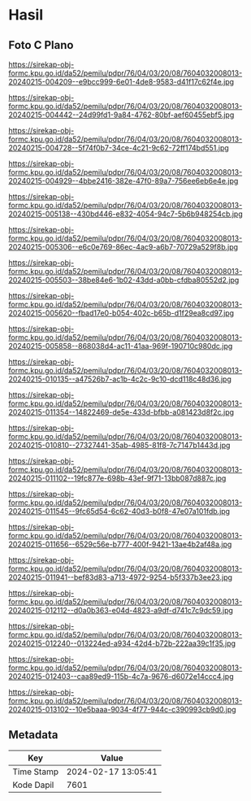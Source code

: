# Hasil

## Foto C Plano

https://sirekap-obj-formc.kpu.go.id/da52/pemilu/pdpr/76/04/03/20/08/7604032008013-20240215-004209--e9bcc999-6e01-4de8-9583-d41f17c62f4e.jpg

https://sirekap-obj-formc.kpu.go.id/da52/pemilu/pdpr/76/04/03/20/08/7604032008013-20240215-004442--24d99fd1-9a84-4762-80bf-aef60455ebf5.jpg

https://sirekap-obj-formc.kpu.go.id/da52/pemilu/pdpr/76/04/03/20/08/7604032008013-20240215-004728--5f74f0b7-34ce-4c21-9c62-72ff174bd551.jpg

https://sirekap-obj-formc.kpu.go.id/da52/pemilu/pdpr/76/04/03/20/08/7604032008013-20240215-004929--4bbe2416-382e-47f0-89a7-756ee6eb6e4e.jpg

https://sirekap-obj-formc.kpu.go.id/da52/pemilu/pdpr/76/04/03/20/08/7604032008013-20240215-005138--430bd446-e832-4054-94c7-5b6b948254cb.jpg

https://sirekap-obj-formc.kpu.go.id/da52/pemilu/pdpr/76/04/03/20/08/7604032008013-20240215-005306--e6c0e769-86ec-4ac9-a6b7-70729a529f8b.jpg

https://sirekap-obj-formc.kpu.go.id/da52/pemilu/pdpr/76/04/03/20/08/7604032008013-20240215-005503--38be84e6-1b02-43dd-a0bb-cfdba80552d2.jpg

https://sirekap-obj-formc.kpu.go.id/da52/pemilu/pdpr/76/04/03/20/08/7604032008013-20240215-005620--fbad17e0-b054-402c-b65b-d1f29ea8cd97.jpg

https://sirekap-obj-formc.kpu.go.id/da52/pemilu/pdpr/76/04/03/20/08/7604032008013-20240215-005858--868038d4-ac11-41aa-969f-190710c980dc.jpg

https://sirekap-obj-formc.kpu.go.id/da52/pemilu/pdpr/76/04/03/20/08/7604032008013-20240215-010135--a47526b7-ac1b-4c2c-9c10-dcd118c48d36.jpg

https://sirekap-obj-formc.kpu.go.id/da52/pemilu/pdpr/76/04/03/20/08/7604032008013-20240215-011354--14822469-de5e-433d-bfbb-a081423d8f2c.jpg

https://sirekap-obj-formc.kpu.go.id/da52/pemilu/pdpr/76/04/03/20/08/7604032008013-20240215-010810--27327441-35ab-4985-81f8-7c7147b1443d.jpg

https://sirekap-obj-formc.kpu.go.id/da52/pemilu/pdpr/76/04/03/20/08/7604032008013-20240215-011102--19fc877e-698b-43ef-9f71-13bb087d887c.jpg

https://sirekap-obj-formc.kpu.go.id/da52/pemilu/pdpr/76/04/03/20/08/7604032008013-20240215-011545--9fc65d54-6c62-40d3-b0f8-47e07a101fdb.jpg

https://sirekap-obj-formc.kpu.go.id/da52/pemilu/pdpr/76/04/03/20/08/7604032008013-20240215-011656--6529c56e-b777-400f-9421-13ae4b2af48a.jpg

https://sirekap-obj-formc.kpu.go.id/da52/pemilu/pdpr/76/04/03/20/08/7604032008013-20240215-011941--bef83d83-a713-4972-9254-b5f337b3ee23.jpg

https://sirekap-obj-formc.kpu.go.id/da52/pemilu/pdpr/76/04/03/20/08/7604032008013-20240215-012112--d0a0b363-e04d-4823-a9df-d741c7c9dc59.jpg

https://sirekap-obj-formc.kpu.go.id/da52/pemilu/pdpr/76/04/03/20/08/7604032008013-20240215-012240--013224ed-a934-42d4-b72b-222aa39c1f35.jpg

https://sirekap-obj-formc.kpu.go.id/da52/pemilu/pdpr/76/04/03/20/08/7604032008013-20240215-012403--caa89ed9-115b-4c7a-9676-d6072e14ccc4.jpg

https://sirekap-obj-formc.kpu.go.id/da52/pemilu/pdpr/76/04/03/20/08/7604032008013-20240215-013102--10e5baaa-9034-4f77-944c-c390993cb9d0.jpg


## Metadata

| Key        | Value               |
| ---------- | ------------------- |
| Time Stamp | 2024-02-17 13:05:41 |
| Kode Dapil | 7601                |



